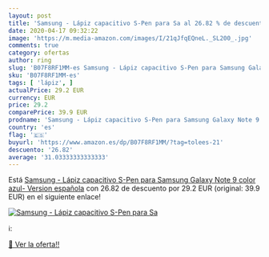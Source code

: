 ```yaml
---
layout: post
title: 'Samsung - Lápiz capacitivo S-Pen para Sa al 26.82 % de descuento'
date: 2020-04-17 09:32:22
image: 'https://m.media-amazon.com/images/I/21qJfqEQneL._SL200_.jpg'
comments: true
category: ofertas
author: ring
slug: 'B07F8RF1MM-es Samsung - Lápiz capacitivo S-Pen para Samsung Galaxy Note...'
sku: 'B07F8RF1MM-es'
tags: [ 'lápiz', ]
actualPrice: 29.2 EUR
currency: EUR
price: 29.2
comparePrice: 39.9 EUR
prodname: 'Samsung - Lápiz capacitivo S-Pen para Samsung Galaxy Note 9  color azul- Version española'
country: 'es'
flag: '🇪🇸'
buyurl: 'https://www.amazon.es/dp/B07F8RF1MM/?tag=tolees-21'
descuento: '26.82'
average: '31.03333333333333'
---
```


Está [Samsung - Lápiz capacitivo S-Pen para Samsung Galaxy Note 9  color azul- Version española](https://www.amazon.es/dp/B07F8RF1MM/?tag=tolees-21) con 26.82 de descuento por 29.2 EUR (original: 39.9 EUR) en el siguiente enlace!

[![Samsung - Lápiz capacitivo S-Pen para Sa](https://m.media-amazon.com/images/I/21qJfqEQneL._SL200_.jpg)](https://www.amazon.es/dp/B07F8RF1MM/?tag=tolees-21)

ℹ️:


[🛒 Ver la oferta!!](https://www.amazon.es/dp/B07F8RF1MM/?tag=tolees-21)
